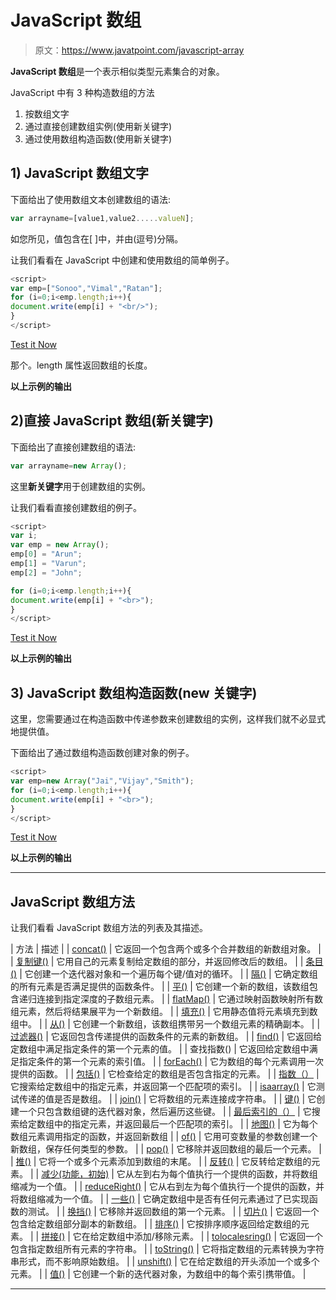 # JavaScript 数组

> 原文：<https://www.javatpoint.com/javascript-array>

**JavaScript 数组**是一个表示相似类型元素集合的对象。

JavaScript 中有 3 种构造数组的方法

1.  按数组文字
2.  通过直接创建数组实例(使用新关键字)
3.  通过使用数组构造函数(使用新关键字)

## 1) JavaScript 数组文字

下面给出了使用数组文本创建数组的语法:

```js
var arrayname=[value1,value2.....valueN];

```

如您所见，值包含在[ ]中，并由(逗号)分隔。

让我们看看在 JavaScript 中创建和使用数组的简单例子。

```js
<script>
var emp=["Sonoo","Vimal","Ratan"];
for (i=0;i<emp.length;i++){
document.write(emp[i] + "<br/>");
}
</script>

```

[Test it Now](https://www.javatpoint.com/oprweb/test.jsp?filename=array1js)

那个。length 属性返回数组的长度。

**以上示例的输出**

## 2)直接 JavaScript 数组(新关键字)

下面给出了直接创建数组的语法:

```js
var arrayname=new Array();

```

这里**新关键字**用于创建数组的实例。

让我们看看直接创建数组的例子。

```js
<script>
var i;
var emp = new Array();
emp[0] = "Arun";
emp[1] = "Varun";
emp[2] = "John";

for (i=0;i<emp.length;i++){
document.write(emp[i] + "<br>");
}
</script>

```

[Test it Now](https://www.javatpoint.com/oprweb/test.jsp?filename=array2js)

**以上示例的输出**

## 3) JavaScript 数组构造函数(new 关键字)

这里，您需要通过在构造函数中传递参数来创建数组的实例，这样我们就不必显式地提供值。

下面给出了通过数组构造函数创建对象的例子。

```js
<script>
var emp=new Array("Jai","Vijay","Smith");
for (i=0;i<emp.length;i++){
document.write(emp[i] + "<br>");
}
</script>

```

[Test it Now](https://www.javatpoint.com/oprweb/test.jsp?filename=array3js)

**以上示例的输出**

* * *

## JavaScript 数组方法

让我们看看 JavaScript 数组方法的列表及其描述。

| 方法 | 描述 |
| [concat()](javascript-array-concat-method) | 它返回一个包含两个或多个合并数组的新数组对象。 |
| [复制键()](javascript-array-copywithin-method) | 它用自己的元素复制给定数组的部分，并返回修改后的数组。 |
| [条目()](javascript-array-entries-method) | 它创建一个迭代器对象和一个遍历每个键/值对的循环。 |
| [隔()](javascript-array-every-method) | 它确定数组的所有元素是否满足提供的函数条件。 |
| [平()](javascript-array-flat-method) | 它创建一个新的数组，该数组包含递归连接到指定深度的子数组元素。 |
| [flatMap()](javascript-array-flatmap-method) | 它通过映射函数映射所有数组元素，然后将结果展平为一个新数组。 |
| [填充()](javascript-array-fill-method) | 它用静态值将元素填充到数组中。 |
| [从()](javascript-array-from-method) | 它创建一个新数组，该数组携带另一个数组元素的精确副本。 |
| [过滤器()](javascript-array-filter-method) | 它返回包含传递提供的函数条件的元素的新数组。 |
| [find()](javascript-array-find-method) | 它返回给定数组中满足指定条件的第一个元素的值。 |
| 查找指数() | 它返回给定数组中满足指定条件的第一个元素的索引值。 |
| [forEach()](javascript-array-foreach-method) | 它为数组的每个元素调用一次提供的函数。 |
| [包括()](javascript-array-includes-method) | 它检查给定的数组是否包含指定的元素。 |
| [指数（）](javascript-array-indexof-method) | 它搜索给定数组中的指定元素，并返回第一个匹配项的索引。 |
| [isaarray()](javascript-array-isarray-method) | 它测试传递的值是否是数组。 |
| [join()](javascript-array-join-method) | 它将数组的元素连接成字符串。 |
| [键()](javascript-array-keys-method) | 它创建一个只包含数组键的迭代器对象，然后遍历这些键。 |
| [最后索引的（）](javascript-array-lastindexof-method) | 它搜索给定数组中的指定元素，并返回最后一个匹配项的索引。 |
| [地图()](javascript-array-map-method) | 它为每个数组元素调用指定的函数，并返回新数组 |
| [of()](javascript-array-of-method) | 它用可变数量的参数创建一个新数组，保存任何类型的参数。 |
| [pop()](javascript-array-pop-method) | 它移除并返回数组的最后一个元素。 |
| [推()](javascript-array-push-method) | 它将一个或多个元素添加到数组的末尾。 |
| [反转()](javascript-array-reverse-method) | 它反转给定数组的元素。 |
| [减少(功能，初始)](javascript-array-reduce-method) | 它从左到右为每个值执行一个提供的函数，并将数组缩减为一个值。 |
| [reduceRight()](javascript-array-reduceright-method) | 它从右到左为每个值执行一个提供的函数，并将数组缩减为一个值。 |
| [一些()](javascript-array-some-method) | 它确定数组中是否有任何元素通过了已实现函数的测试。 |
| [换挡()](javascript-array-shift-method) | 它移除并返回数组的第一个元素。 |
| [切片()](javascript-array-slice-method) | 它返回一个包含给定数组部分副本的新数组。 |
| [排序()](javascript-array-sort-method) | 它按排序顺序返回给定数组的元素。 |
| [拼接()](javascript-array-splice-method) | 它在给定数组中添加/移除元素。 |
| [tolocalesring()](javascript-array-tolocalestring-method) | 它返回一个包含指定数组所有元素的字符串。 |
| [toString()](javascript-array-tostring-method) | 它将指定数组的元素转换为字符串形式，而不影响原始数组。 |
| [unshift()](javascript-array-unshift-method) | 它在给定数组的开头添加一个或多个元素。 |
| [值()](javascript-array-values-method) | 它创建一个新的迭代器对象，为数组中的每个索引携带值。 |

* * *